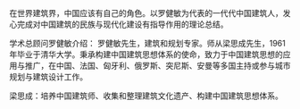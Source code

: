 在世界建筑界，中国应该有自己的角色。以罗健敏为代表的一代代中国建筑人，发心完成对中国建筑的民族与现代化建设有指导作用的理论总结。

学术总顾问罗健敏介绍：
罗健敏先生，建筑和规划专家。师从梁思成先生，1961年毕业于清华大学。秉承构建中国建筑思想体系的使命，致力于中国建筑思想的应用与推广，在中国、法国、匈牙利、俄罗斯、突尼斯、安曼等多国主持或参与城市规划与建筑设计工作。

梁思成：培养中国建筑师、收集和整理建筑文化遗产、构建中国建筑思想体系。
